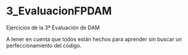 # 3_EvaluacionFPDAM
Ejercicios de la 3ª Evaluación de DAM

A tener en cuenta que todos están hechos para aprender sin buscar un perfeccionamiento del código.
